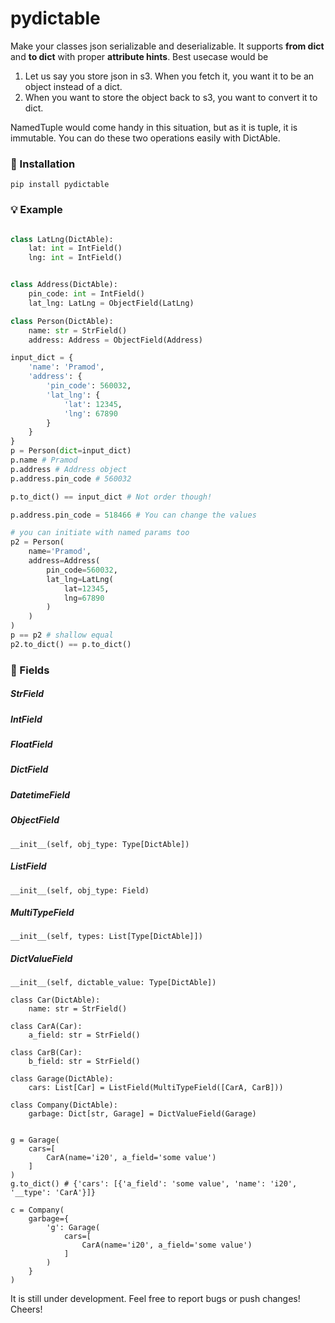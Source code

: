 # pydictable
Make your classes json serializable and deserializable. It supports **from dict** and **to dict** with proper **attribute hints**. Best usecase would be

1. Let us say you store json in s3. When you fetch it, you want it to be an object instead of a dict.
2. When you want to store the object back to s3, you want to convert it to dict.

NamedTuple would come handy in this situation, but as it is tuple, it is immutable. You can do these two operations easily with DictAble.

### 💾 Installation
```
pip install pydictable
```

### 💡 Example
```python 

class LatLng(DictAble):
    lat: int = IntField()
    lng: int = IntField()


class Address(DictAble):
    pin_code: int = IntField()
    lat_lng: LatLng = ObjectField(LatLng)

class Person(DictAble):
    name: str = StrField()
    address: Address = ObjectField(Address)

input_dict = {
    'name': 'Pramod',
    'address': {
        'pin_code': 560032,
        'lat_lng': {
            'lat': 12345,
            'lng': 67890
        }
    }
}
p = Person(dict=input_dict)
p.name # Pramod
p.address # Address object
p.address.pin_code # 560032

p.to_dict() == input_dict # Not order though!

p.address.pin_code = 518466 # You can change the values

# you can initiate with named params too
p2 = Person(
    name='Pramod',
    address=Address(
        pin_code=560032,
        lat_lng=LatLng(
            lat=12345,
            lng=67890
        )
    )
)
p == p2 # shallow equal
p2.to_dict() == p.to_dict()

```

### 📜 Fields
##### StrField
##### IntField
##### FloatField
##### DictField
##### DatetimeField
##### ObjectField
```
__init__(self, obj_type: Type[DictAble])
```
##### ListField
```
__init__(self, obj_type: Field)
```
##### MultiTypeField
```
__init__(self, types: List[Type[DictAble]])
```

##### DictValueField
```
__init__(self, dictable_value: Type[DictAble])
```

```
class Car(DictAble):
    name: str = StrField()

class CarA(Car):
    a_field: str = StrField()

class CarB(Car):
    b_field: str = StrField()

class Garage(DictAble):
    cars: List[Car] = ListField(MultiTypeField([CarA, CarB]))
    
class Company(DictAble):
    garbage: Dict[str, Garage] = DictValueField(Garage)


g = Garage(
    cars=[
        CarA(name='i20', a_field='some value')
    ]
)
g.to_dict() # {'cars': [{'a_field': 'some value', 'name': 'i20', '__type': 'CarA'}]}

c = Company(
    garbage={
        'g': Garage(
            cars=[
                CarA(name='i20', a_field='some value')
            ]
        )
    }
)
```

It is still under development. Feel free to report bugs or push changes! Cheers!
